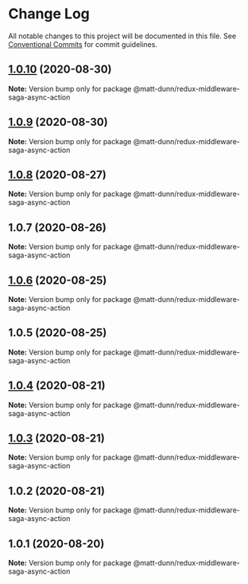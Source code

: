 # Change Log

All notable changes to this project will be documented in this file.
See [Conventional Commits](https://conventionalcommits.org) for commit guidelines.

## [1.0.10](https://github.com/matt-dunn/packages/compare/@matt-dunn/redux-middleware-saga-async-action@1.0.9...@matt-dunn/redux-middleware-saga-async-action@1.0.10) (2020-08-30)

**Note:** Version bump only for package @matt-dunn/redux-middleware-saga-async-action





## [1.0.9](https://github.com/matt-dunn/packages/compare/@matt-dunn/redux-middleware-saga-async-action@1.0.8...@matt-dunn/redux-middleware-saga-async-action@1.0.9) (2020-08-30)

**Note:** Version bump only for package @matt-dunn/redux-middleware-saga-async-action





## [1.0.8](https://github.com/matt-dunn/packages/compare/@matt-dunn/redux-middleware-saga-async-action@1.0.7...@matt-dunn/redux-middleware-saga-async-action@1.0.8) (2020-08-27)

**Note:** Version bump only for package @matt-dunn/redux-middleware-saga-async-action





## 1.0.7 (2020-08-26)

**Note:** Version bump only for package @matt-dunn/redux-middleware-saga-async-action





## [1.0.6](https://github.com/matt-dunn/packages/compare/@matt-dunn/redux-middleware-saga-async-action@1.0.5...@matt-dunn/redux-middleware-saga-async-action@1.0.6) (2020-08-25)

**Note:** Version bump only for package @matt-dunn/redux-middleware-saga-async-action





## 1.0.5 (2020-08-25)

**Note:** Version bump only for package @matt-dunn/redux-middleware-saga-async-action





## [1.0.4](https://github.com/matt-dunn/packages/compare/@matt-dunn/redux-middleware-saga-async-action@1.0.3...@matt-dunn/redux-middleware-saga-async-action@1.0.4) (2020-08-21)

**Note:** Version bump only for package @matt-dunn/redux-middleware-saga-async-action





## [1.0.3](https://github.com/matt-dunn/packages/compare/@matt-dunn/redux-middleware-saga-async-action@1.0.2...@matt-dunn/redux-middleware-saga-async-action@1.0.3) (2020-08-21)

**Note:** Version bump only for package @matt-dunn/redux-middleware-saga-async-action





## 1.0.2 (2020-08-21)

**Note:** Version bump only for package @matt-dunn/redux-middleware-saga-async-action





## 1.0.1 (2020-08-20)

**Note:** Version bump only for package @matt-dunn/redux-middleware-saga-async-action
